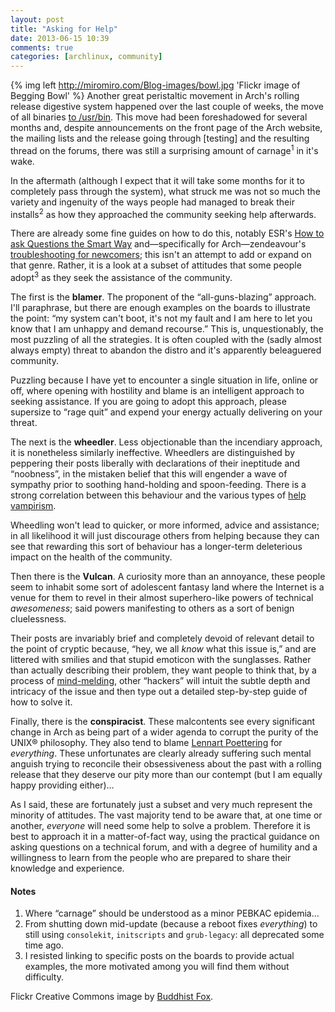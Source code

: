 ```yaml
---
layout: post
title: "Asking for Help"
date: 2013-06-15 10:39
comments: true
categories: [archlinux, community]
---
```

{% img left http://miromiro.com/Blog-images/bowl.jpg 'Flickr image of Begging Bowl' %}
Another great peristaltic movement in Arch's rolling release digestive system 
happened over the last couple of weeks, the move of all binaries
[to /usr/bin](https://www.archlinux.org/news/binaries-move-to-usrbin-requiring-update-intervention/ 'Arch News update').
This move had been foreshadowed for several months and, despite announcements
on the front page of the Arch website, the mailing lists and the release going
through [testing] and the resulting thread on the forums, there was still a
surprising amount of carnage<sup>1</sup> in it's wake.

In the aftermath (although I expect that it will take some months for it to 
completely pass through the system), what struck me was not so much the variety
and ingenuity of the ways people had managed to break their installs<sup>2</sup>
as how they approached the community seeking help afterwards.

There are already some fine guides on how to do this, notably 
ESR's [How to ask Questions the Smart Way](http://www.catb.org/esr/faqs/smart-questions.html 'Just read it…')
and—specifically for Arch—zendeavour's 
[troubleshooting for newcomers](http://redd.it/tjjwr 'On Reddit');
this isn't an attempt to add or expand on that genre. Rather, it is
a look at a subset of attitudes that some people adopt<sup>3</sup> 
as they seek the assistance of the community.

The first is the **blamer**. The proponent of the  “all-guns-blazing” approach.
I'll paraphrase, but there are enough examples on the boards to illustrate the
point: “my system can't boot, it's not my fault and I am here to let you know
that I am unhappy and demand recourse.” This is, unquestionably, the most
puzzling of all the strategies. It is often coupled with the (sadly almost
always empty) threat to abandon the distro and it's apparently beleaguered
community.

Puzzling because I have yet to encounter a single situation in life, online
or off, where opening with hostility and blame is an intelligent approach to
seeking assistance. If you are going to adopt this approach, please supersize 
to “rage quit” and expend your energy actually delivering on your threat.

The next is the **wheedler**. Less objectionable than the incendiary approach,
it is nonetheless similarly ineffective. Wheedlers are distinguished by 
peppering their posts liberally with declarations of their ineptitude and
“noobness”, in the mistaken belief that this will engender a wave of sympathy
prior to soothing hand-holding and spoon-feeding. There is a strong correlation
between this behaviour and the various types of 
[help vampirism](http://jasonwryan.com/blog/2012/03/17/vampires/ 'Post on the taxonomy of vampires').

Wheedling won't lead to quicker, or more informed, advice and assistance; in 
all likelihood it will just discourage others from helping because
they can see that rewarding this sort of behaviour has a longer-term 
deleterious impact on the health of the community.

Then there is the **Vulcan**. A curiosity more than an annoyance, these
people seem to inhabit some sort of adolescent fantasy land where the Internet
is a venue for them to revel in their almost superhero-like powers of technical
*awesomeness*; said powers manifesting to others as a sort of benign
cluelessness.  

Their posts are invariably brief and completely devoid of relevant detail to the
point of cryptic because, “hey, we all *know* what this issue is,” and are
littered with smilies and that stupid emoticon with the sunglasses. Rather than
actually describing their problem, they want people to think that, by a process
of [mind-melding](http://en.memory-alpha.org/wiki/Vulcan_mind_meld 'There is a Star Trek wiki?'),
other “hackers” will intuit the subtle depth and intricacy of the issue and 
then type out a detailed step-by-step guide of how to solve it.

Finally, there is the **conspiracist**. These malcontents see every
significant change in Arch as being part of a wider agenda to corrupt the purity
of the UNIX® philosophy. They also tend to blame
[Lennart Poettering](https://en.wikipedia.org/wiki/Lennart_Poettering 'Lennarts wikipedia page') 
for *everything*. These unfortunates are clearly already suffering such mental anguish
trying to reconcile their obsessiveness about the past with a rolling
release that they deserve our pity more than our contempt (but I am equally
happy providing either)…

As I said, these are fortunately just a subset and very much represent the
minority of attitudes.  The vast majority tend to be aware that, at
one time or another, *everyone* will need some help to solve a problem.
Therefore it is best to approach it in a matter-of-fact way, using the practical
guidance on asking questions on a technical forum, and with a degree of humility
and a willingness to learn from the people who are prepared to share their
knowledge and experience.

#### Notes
1. Where “carnage” should be understood as a minor PEBKAC epidemia…
2. From shutting down mid-update (because a reboot fixes *everything*) to
still using `consolekit`, `initscripts` and `grub-legacy`: all deprecated some time
ago.
3. I resisted linking to specific posts on the boards to provide actual examples,
the more motivated among you will find them without difficulty.

Flickr Creative Commons image by 
[Buddhist Fox](http://www.flickr.com/photos/buddhist_fox/4795942625/).
